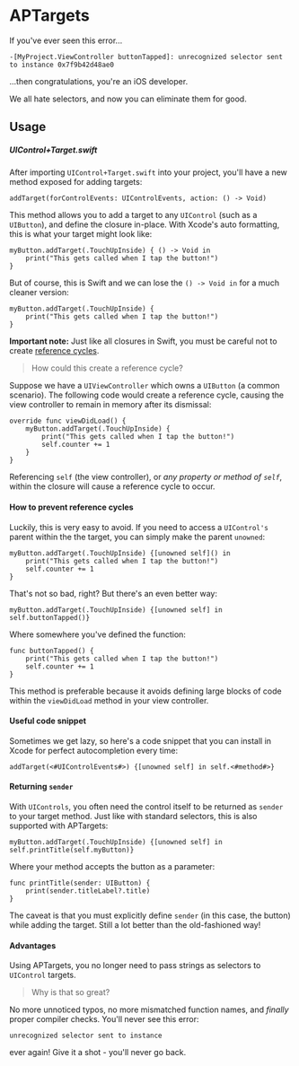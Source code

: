 # APTargets

If you've ever seen this error...

`-[MyProject.ViewController buttonTapped]: unrecognized selector sent to instance 0x7f9b42d48ae0`

...then congratulations, you're an iOS developer.

We all hate selectors, and now you can eliminate them for good.

## Usage

##### UIControl+Target.swift

After importing `UIControl+Target.swift` into your project, you'll have a new method exposed for adding targets:

`addTarget(forControlEvents: UIControlEvents, action: () -> Void)`
    
This method allows you to add a target to any `UIControl` (such as a `UIButton`), and define the closure in-place. With Xcode's auto formatting, this is what your target might look like:

```
myButton.addTarget(.TouchUpInside) { () -> Void in
    print("This gets called when I tap the button!")
}
```

But of course, this is Swift and we can lose the `() -> Void in` for a much cleaner version:

```
myButton.addTarget(.TouchUpInside) {
    print("This gets called when I tap the button!")
}
```

**Important note:** Just like all closures in Swift, you must be careful not to create [reference cycles](https://developer.apple.com/library/ios/documentation/Swift/Conceptual/Swift_Programming_Language/AutomaticReferenceCounting.html).

> How could this create a reference cycle?

Suppose we have a `UIViewController` which owns a `UIButton` (a common scenario). The following code would create a reference cycle, causing the view controller to remain in memory after its dismissal:

```
override func viewDidLoad() {
    myButton.addTarget(.TouchUpInside) {
        print("This gets called when I tap the button!")
        self.counter += 1
    }
}
```

Referencing `self` (the view controller), or *any property or method of `self`*, within the closure will cause a reference cycle to occur.
    
#### How to prevent reference cycles

Luckily, this is very easy to avoid. If you need to access a `UIControl's` parent within the the target, you can simply make the parent `unowned`:

```
myButton.addTarget(.TouchUpInside) {[unowned self]() in
    print("This gets called when I tap the button!")
    self.counter += 1
}
```

That's not so bad, right? But there's an even better way:

```
myButton.addTarget(.TouchUpInside) {[unowned self] in self.buttonTapped()}
```

Where somewhere you've defined the function:

```
func buttonTapped() {
    print("This gets called when I tap the button!")
    self.counter += 1
}
```

This method is preferable because it avoids defining large blocks of code within the `viewDidLoad` method in your view controller.

#### Useful code snippet

Sometimes we get lazy, so here's a code snippet that you can install in Xcode for perfect autocompletion every time:

`addTarget(<#UIControlEvents#>) {[unowned self] in self.<#method#>}`

#### Returning `sender`

With `UIControls`, you often need the control itself to be returned as `sender` to your target method. Just like with standard selectors, this is also supported with APTargets:

```
myButton.addTarget(.TouchUpInside) {[unowned self] in self.printTitle(self.myButton)}
```

Where your method accepts the button as a parameter:

```
func printTitle(sender: UIButton) {
    print(sender.titleLabel?.title)
}
```

The caveat is that you must explicitly define `sender` (in this case, the button) while adding the target. Still a lot better than the old-fashioned way!


#### Advantages

Using APTargets, you no longer need to pass strings as selectors to `UIControl` targets.

> Why is that so great?

No more unnoticed typos, no more mismatched function names, and *finally* proper compiler checks. You'll never see this error:

`unrecognized selector sent to instance`

ever again! Give it a shot - you'll never go back.
